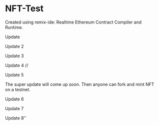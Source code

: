 # NFT-Test

Created using remix-ide: Realtime Ethereum Contract Compiler and Runtime.

Update 

Update 2

Update 3

Update 4 //

Update 5

The super update will come up soon. Then anyone can fork and mint NFT on a testnet. 

Update 6

Update 7

Update 8''

